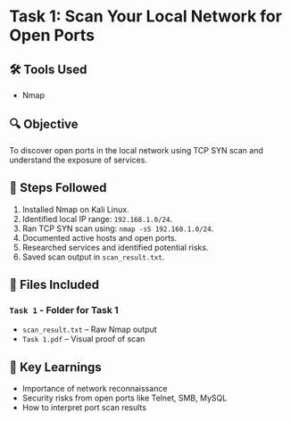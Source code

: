 # Task 1: Scan Your Local Network for Open Ports

## 🛠 Tools Used
- Nmap

## 🔍 Objective
To discover open ports in the local network using TCP SYN scan and understand the exposure of services.

## 🧪 Steps Followed
1. Installed Nmap on Kali Linux.
2. Identified local IP range: `192.168.1.0/24`.
3. Ran TCP SYN scan using: `nmap -sS 192.168.1.0/24`.
4. Documented active hosts and open ports.
5. Researched services and identified potential risks.
6. Saved scan output in `scan_result.txt`.

## 📁 Files Included
### `Task 1` - Folder for Task 1
- `scan_result.txt` – Raw Nmap output
- `Task 1.pdf` – Visual proof of scan
## 🧠 Key Learnings
- Importance of network reconnaissance
- Security risks from open ports like Telnet, SMB, MySQL
- How to interpret port scan results
